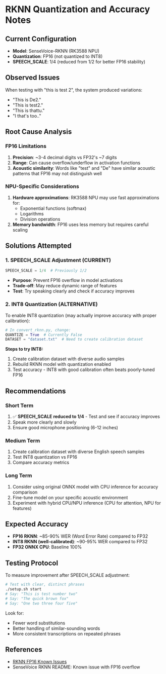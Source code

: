 # RKNN Quantization and Accuracy Notes

## Current Configuration
- **Model**: SenseVoice-RKNN (RK3588 NPU)
- **Quantization**: FP16 (not quantized to INT8)
- **SPEECH_SCALE**: 1/4 (reduced from 1/2 for better FP16 stability)

## Observed Issues
When testing with "this is test 2", the system produced variations:
- "This is De2."
- "This is test2."
- "This is thattu."
- "I that's too.."

## Root Cause Analysis

### FP16 Limitations
1. **Precision**: ~3-4 decimal digits vs FP32's ~7 digits
2. **Range**: Can cause overflow/underflow in activation functions
3. **Acoustic similarity**: Words like "test" and "De" have similar acoustic patterns that FP16 may not distinguish well

### NPU-Specific Considerations
1. **Hardware approximations**: RK3588 NPU may use fast approximations for:
   - Exponential functions (softmax)
   - Logarithms
   - Division operations
2. **Memory bandwidth**: FP16 uses less memory but requires careful scaling

## Solutions Attempted

### 1. SPEECH_SCALE Adjustment (CURRENT)
```python
SPEECH_SCALE = 1/4  # Previously 1/2
```
- **Purpose**: Prevent FP16 overflow in model activations
- **Trade-off**: May reduce dynamic range of features
- **Test**: Try speaking clearly and check if accuracy improves

### 2. INT8 Quantization (ALTERNATIVE)
To enable INT8 quantization (may actually improve accuracy with proper calibration):

```python
# In convert_rknn.py, change:
QUANTIZE = True  # Currently False
DATASET = "dataset.txt"  # Need to create calibration dataset
```

**Steps to try INT8:**
1. Create calibration dataset with diverse audio samples
2. Rebuild RKNN model with quantization enabled
3. Test accuracy - INT8 with good calibration often beats poorly-tuned FP16

## Recommendations

### Short Term
1. ✅ **SPEECH_SCALE reduced to 1/4** - Test and see if accuracy improves
2. Speak more clearly and slowly
3. Ensure good microphone positioning (6-12 inches)

### Medium Term
1. Create calibration dataset with diverse English speech samples
2. Test INT8 quantization vs FP16
3. Compare accuracy metrics

### Long Term
1. Consider using original ONNX model with CPU inference for accuracy comparison
2. Fine-tune model on your specific acoustic environment
3. Experiment with hybrid CPU/NPU inference (CPU for attention, NPU for features)

## Expected Accuracy
- **FP16 RKNN**: ~85-90% WER (Word Error Rate) compared to FP32
- **INT8 RKNN (well-calibrated)**: ~90-95% WER compared to FP32
- **FP32 ONNX CPU**: Baseline 100%

## Testing Protocol
To measure improvement after SPEECH_SCALE adjustment:

```bash
# Test with clear, distinct phrases
./setup.sh start
# Say: "This is test number two"
# Say: "The quick brown fox"
# Say: "One two three four five"
```

Look for:
- Fewer word substitutions
- Better handling of similar-sounding words
- More consistent transcriptions on repeated phrases

## References
- [RKNN FP16 Known Issues](https://github.com/rockchip-linux/rknn-toolkit2/blob/master/doc/02_Rockchip_RKNPU_User_Guide_RKNN_SDK_V1.6.0_EN.pdf)
- SenseVoice RKNN README: Known issue with FP16 overflow
